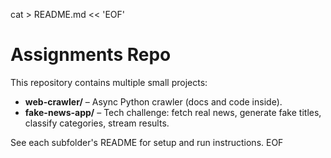 cat > README.md << 'EOF'
# Assignments Repo

This repository contains multiple small projects:

- **web-crawler/** – Async Python crawler (docs and code inside).
- **fake-news-app/** – Tech challenge: fetch real news, generate fake titles, classify categories, stream results.

See each subfolder's README for setup and run instructions.
EOF
